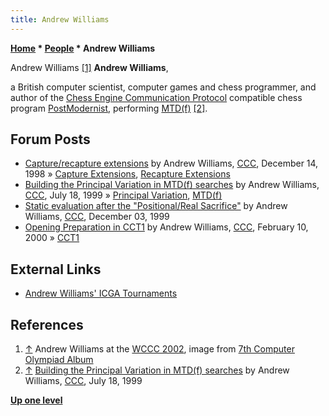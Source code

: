 ```yaml
---
title: Andrew Williams
---
```

**[Home](Home "Home") * [People](People "People") * Andrew Williams**

[](File:AndrewWilliams2002.jpg) Andrew Williams <a id="cite-note-1" href="#cite-ref-1">[1]</a>
**Andrew Williams**,

a British computer scientist, computer games and chess programmer, and author of the [Chess Engine Communication Protocol](Chess_Engine_Communication_Protocol "Chess Engine Communication Protocol") compatible chess program [PostModernist](PostModernist "PostModernist"), performing [MTD(f)](</MTD(f)> "MTD(f)") <a id="cite-note-2" href="#cite-ref-2">[2]</a>.

## Forum Posts

- [Capture/recapture extensions](https://www.stmintz.com/ccc/index.php?id=35984) by Andrew Williams, [CCC](CCC "CCC"), December 14, 1998 » [Capture Extensions](Capture_Extensions "Capture Extensions"), [Recapture Extensions](Recapture_Extensions "Recapture Extensions")
- [Building the Principal Variation in MTD(f) searches](https://www.stmintz.com/ccc/index.php?id=60833) by Andrew Williams, [CCC](CCC "CCC"), July 18, 1999 » [Principal Variation](Principal_Variation "Principal Variation"), [MTD(f)](</MTD(f)> "MTD(f)")
- [Static evaluation after the "Positional/Real Sacrifice"](https://www.stmintz.com/ccc/index.php?id=80569) by Andrew Williams, [CCC](CCC "CCC"), December 03, 1999
- [Opening Preparation in CCT1](https://www.stmintz.com/ccc/index.php?id=96204) by Andrew Williams, [CCC](CCC "CCC"), February 10, 2000 » [CCT1](CCT1 "CCT1")

## External Links

- [Andrew Williams' ICGA Tournaments](https://www.game-ai-forum.org/icga-tournaments/person.php?id=124)

## References

1. <a id="cite-ref-1" href="#cite-note-1">↑</a> Andrew Williams at the [WCCC 2002](WCCC_2002 "WCCC 2002"), image from [7th Computer Olympiad Album](http://icga.leidenuniv.nl/icga/news/Olympiad/Olympiad2002/album/)
1. <a id="cite-ref-2" href="#cite-note-2">↑</a> [Building the Principal Variation in MTD(f) searches](https://www.stmintz.com/ccc/index.php?id=60833) by Andrew Williams, [CCC](CCC "CCC"), July 18, 1999

**[Up one level](People "People")**

